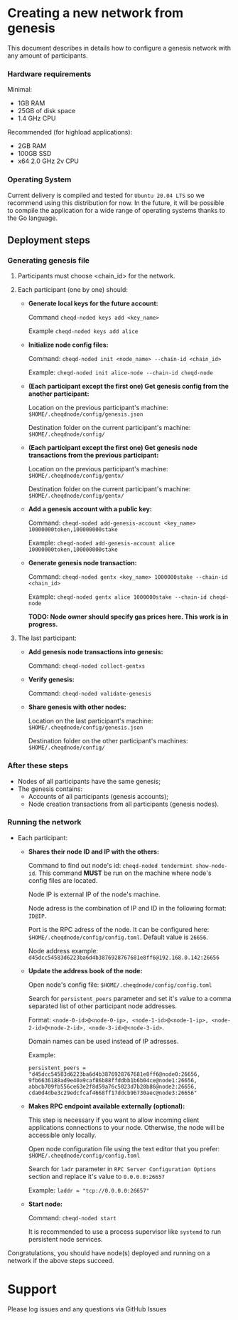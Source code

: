 # Creating a new network from genesis

This document describes in details how to configure a genesis network with any amount of participants.

### Hardware requirements

Minimal:
- 1GB RAM
- 25GB of disk space
- 1.4 GHz CPU

Recommended (for highload applications):
- 2GB RAM
- 100GB SSD
- x64 2.0 GHz 2v CPU

### Operating System

Current delivery is compiled and tested for `Ubuntu 20.04 LTS` so we recommend using this distribution for now. In the future, it will be possible to compile the application for a wide range of operating systems thanks to the Go language.

## Deployment steps

### Generating genesis file

1. Participants must choose <chain_id> for the network.
2. Each participant (one by one) should:
    
    - **Generate local keys for the future account:**
    
        Command `cheqd-noded keys add <key_name>`

        Example `cheqd-noded keys add alice`
    
    - **Initialize node config files:**
        
        Command: `cheqd-noded init <node_name> --chain-id <chain_id>`
        
        Example: `cheqd-noded init alice-node --chain-id cheqd-node`
        
    - **(Each participant except the first one) Get genesis config from the another participant:**
        
        Location on the previous participant's machine: `$HOME/.cheqdnode/config/genesis.json`
        
        Destination folder on the current participant's machine: `$HOME/.cheqdnode/config/`
        
    - **(Each participant except the first one) Get genesis node transactions from the previous participant:**
        
        Location on the previous participant's machine: `$HOME/.cheqdnode/config/gentx/`
        
        Destination folder on the current participant's machine: `$HOME/.cheqdnode/config/gentx/`
                
    - **Add a genesis account with a public key:**
        
        Command: `cheqd-noded add-genesis-account <key_name> 10000000token,100000000stake`
        
        Example: `cheqd-noded add-genesis-account alice 10000000token,100000000stake`
        
    - **Generate genesis node transaction:**
        
        Command: `cheqd-noded gentx <key_name> 1000000stake --chain-id <chain_id>`
        
        Example: `cheqd-noded gentx alice 1000000stake --chain-id cheqd-node`
        
        **TODO: Node owner should specify gas prices here. This work is in progress.**
        
3. The last participant:

    - **Add genesis node transactions into genesis:**
        
        Command: `cheqd-noded collect-gentxs`
        
    - **Verify genesis:**
        
        Command: `cheqd-noded validate-genesis`
        
    - **Share genesis with other nodes:**
        
        Location on the last participant's machine: `$HOME/.cheqdnode/config/genesis.json`
        
        Destination folder on the other participant's machines: `$HOME/.cheqdnode/config/`

### After these steps
- Nodes of all participants have the same genesis;
- The genesis contains:
    - Accounts of all participants (genesis accounts);
    - Node creation transactions from all participants (genesis nodes).

### Running the network

- Each participant:

    - **Shares their node ID and IP with the others:**
        
        Command to find out node's id: `cheqd-noded tendermint show-node-id`. This command **MUST** be run on the machine where node's config files are located.
        
        Node IP is external IP of the node's machine.
        
        Node adress is the combination of IP and ID in the following format: `ID@IP`.
        
        Port is the RPC adress of the node. It can be configured here: `$HOME/.cheqdnode/config/config.toml`. Default value is `26656`.
        
        Node address example: `d45dcc54583d6223ba6d4b3876928767681e8ff6@192.168.0.142:26656`
        
    - **Update the address book of the node:**
        
        Open node's config file: `$HOME/.cheqdnode/config/config.toml`
        
        Search for `persistent_peers` parameter and set it's value to a comma separated list of other participant node addresses.
        
        Format: `<node-0-id>@<node-0-ip>, <node-1-id>@<node-1-ip>, <node-2-id>@<node-2-id>, <node-3-id>@<node-3-id>`.
        
        Domain names can be used instead of IP adresses.
        
        Example:
        
        ```
        persistent_peers = "d45dcc54583d6223ba6d4b3876928767681e8ff6@node0:26656, 9fb6636188ad9e40a9caf86b88ffddbb1b6b04ce@node1:26656, abbcb709fb556ce63e2f8d59a76c5023d7b28b86@node2:26656, cda0d4dbe3c29edcfcaf4668ff17ddcb96730aec@node3:26656"
        ```
        
    - **Makes RPC endpoint available externally (optional):**
        
        This step is necessary if you want to allow incoming client applications connections to your node. Otherwise, the node will be accessible only locally. 
        
        Open node configuration file using the text editor that you prefer: `$HOME/.cheqdnode/config/config.toml`
        
        Search for `ladr` parameter in `RPC Server Configuration Options` section and replace it's value to `0.0.0.0:26657`
                
        Example: `laddr = "tcp://0.0.0.0:26657"`
        
    - **Start node:**
        
        Command: `cheqd-noded start`
        
        It is recommended to use a process supervisor like `systemd` to run persistent node services.


Congratulations, you should have node(s) deployed and running on a network if the above steps succeed.

# Support
Please log issues and any questions via GitHub Issues
